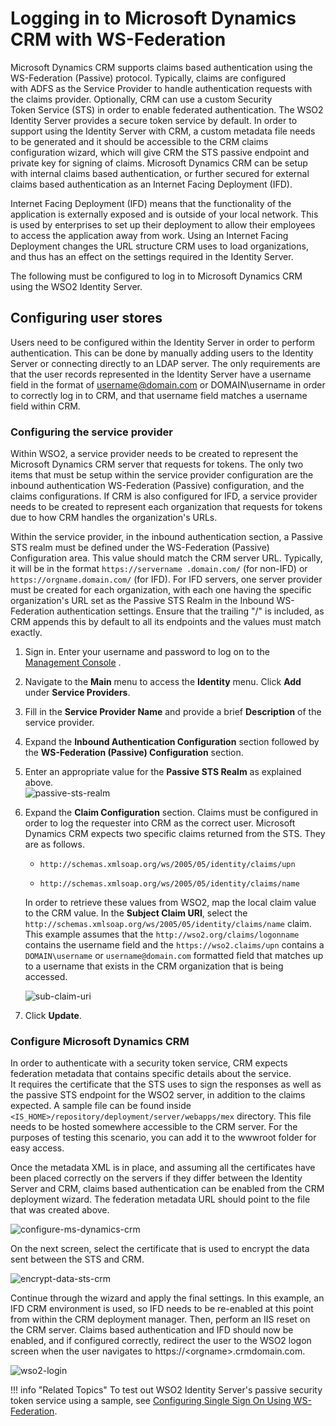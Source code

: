 # Logging in to Microsoft Dynamics CRM with WS-Federation

Microsoft Dynamics CRM supports claims based authentication using the
WS-Federation (Passive) protocol. Typically, claims are configured
with ADFS as the Service Provider to handle authentication requests with
the claims provider. Optionally, CRM can use a custom Security
Token Service (STS) in order to enable federated authentication. The
WSO2 Identity Server provides a secure token service by default. In
order to support using the Identity Server with CRM, a custom metadata
file needs to be generated and it should be accessible to the CRM claims
configuration wizard, which will give CRM the STS passive endpoint and
private key for signing of claims. Microsoft Dynamics CRM can be setup
with internal claims based authentication, or further secured for
external claims based authentication as an Internet Facing Deployment
(IFD).

Internet Facing Deployment (IFD) means that the functionality of the
application is externally exposed and is outside of your local network.
This is used by enterprises to set up their deployment to allow their
employees to access the application away from work. Using an Internet
Facing Deployment changes the URL structure CRM uses to load
organizations, and thus has an effect on the settings required in the
Identity Server.

The following must be configured to log in to Microsoft Dynamics CRM
using the WSO2 Identity Server.

## Configuring user stores

Users need to be configured within the Identity Server in order to
perform authentication. This can be done by manually adding users to the
Identity Server or connecting directly to an LDAP server. The only
requirements are that the user records represented in the Identity
Server have a username field in the format of username@domain.com or
DOMAIN\\username in order to correctly log in to CRM, and that username
field matches a username field within CRM.

### Configuring the service provider

Within WSO2, a service provider needs to be created to represent the
Microsoft Dynamics CRM server that requests for tokens. The only two
items that must be setup within the service provider configuration are
the inbound authentication WS-Federation (Passive) configuration, and
the claims configurations. If CRM is also configured for IFD, a service
provider needs to be created to represent each organization that
requests for tokens due to how CRM handles the organization's URLs.

Within the service provider, in the inbound authentication section, a
Passive STS realm must be defined under the WS-Federation (Passive)
Configuration area. This value should match the CRM server URL.
Typically, it will be in the format
`https://servername .domain.com/`
(for non-IFD) or `https://orgname.domain.com/` (for
IFD). For IFD servers, one server provider must be created for
each organization, with each one having the specific organization's URL
set as the Passive STS Realm in the Inbound WS-Federation
authentication settings. Ensure that the trailing "/" is included, as
CRM appends this by default to all its endpoints and the values must
match exactly.

1. Sign in. Enter your username and password to log on to the
    [Management
    Console]({{base_path}}/setup/getting-started-with-the-management-console)
   .
2. Navigate to the **Main** menu to access the **Identity** menu. Click
    **Add** under **Service Providers**.
3. Fill in the **Service Provider Name** and provide a brief
    **Description** of the service provider.
4. Expand the **Inbound Authentication Configuration** section followed
    by the **WS-Federation (Passive) Configuration** section.
5. Enter an appropriate value for the **Passive STS Realm** as
    explained above.  
    ![passive-sts-realm]({{base_path}}/assets/img/tutorials/passive-sts-realm.png)
6. Expand the **Claim Configuration** section. Claims must be
    configured in order to log the requester into CRM as the correct
    user. Microsoft Dynamics CRM expects two specific claims returned
    from the STS. They are as follows.

    - `http://schemas.xmlsoap.org/ws/2005/05/identity/claims/upn`

    - `http://schemas.xmlsoap.org/ws/2005/05/identity/claims/name`

    In order to retrieve these values from WSO2, map the local claim
    value to the CRM value. In the **Subject Claim URI**, select the
    `http://schemas.xmlsoap.org/ws/2005/05/identity/claims/name`
    claim. This example assumes that the
    `http://wso2.org/claims/logonname`
    contains the username field and the
    `https://wso2.claims/upn`
    contains a `DOMAIN\username` or
    `username@domain.com` formatted field that
    matches up to a username that exists in the CRM organization that is
    being accessed.

    ![sub-claim-uri]({{base_path}}/assets/img/tutorials/sub-claim-uri.png)

7. Click **Update**.

### Configure Microsoft Dynamics CRM

In order to authenticate with a security token service, CRM expects
federation metadata that contains specific details about the service.
It requires the certificate that the STS uses to sign the responses as
well as the passive STS endpoint for the WSO2 server, in addition to
the claims expected. A sample file can be found inside
`<IS_HOME>/repository/deployment/server/webapps/mex`
directory. This file needs to be hosted somewhere accessible to the CRM
server. For the purposes of testing this scenario, you can add it to the
wwwroot folder for easy access.

Once the metadata XML is in place, and assuming all the certificates
have been placed correctly on the servers if they differ between the
Identity Server and CRM, claims based authentication can be enabled from
the CRM deployment wizard. The federation metadata URL should point to
the file that was created above.

![configure-ms-dynamics-crm]({{base_path}}/assets/img/tutorials/configure-ms-dynamics-crm.png)

On the next screen, select the certificate that is used to encrypt the
data sent between the STS and CRM.

![encrypt-data-sts-crm]({{base_path}}/assets/img/tutorials/encrypt-data-sts-crm.png)

Continue through the wizard and apply the final settings. In this
example, an IFD CRM environment is used, so IFD needs to be re-enabled
at this point from within the CRM deployment manager. Then, perform an
IIS reset on the CRM server. Claims based authentication and IFD
should now be enabled, and if configured correctly, redirect the user to
the WSO2 logon screen when the user navigates
to https://\<orgname\>.crmdomain.com.

![wso2-login]({{base_path}}/assets/img/tutorials/wso2-login.png)

!!! info "Related Topics"
    To test out WSO2 Identity Server's passive security token service
    using a sample, see [Configuring Single Sign On Using WS-Federation]({{base_path}}/learn/configuring-single-sign-on-wsfed).
